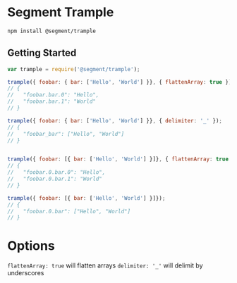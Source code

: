 # Segment Trample

```bash
npm install @segment/trample
```

## Getting Started


```js
var trample = require('@segment/trample');

trample({ foobar: { bar: ['Hello', 'World'] }}, { flattenArray: true });
// {
//   "foobar.bar.0": "Hello",
//   "foobar.bar.1": "World"
// }

trample({ foobar: { bar: ['Hello', 'World'] }}, { delimiter: '_' });
// {
//   "foobar_bar": ["Hello", "World"]
// }


trample({ foobar: [{ bar: ['Hello', 'World'] }]}, { flattenArray: true });
// {
//   "foobar.0.bar.0": "Hello",
//   "foobar.0.bar.1": "World"
// }

trample({ foobar: [{ bar: ['Hello', 'World'] }]});
// {
//   "foobar.0.bar": ["Hello", "World"]
// }
```

# Options

`flattenArray: true` will flatten arrays
`delimiter: '_'` will delimit by underscores
